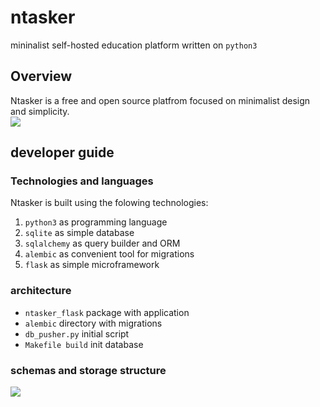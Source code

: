 # ntasker

mininalist self-hosted education platform written on `python3` 


## Overview

Ntasker is a free and open source platfrom focused on minimalist design and simplicity.  
<image src="misc/example.png">

## developer guide

### Technologies and languages

Ntasker is built using the folowing technologies:

1. `python3` as programming language
2. `sqlite` as simple database
3. `sqlalchemy` as query builder and ORM
4. `alembic` as convenient tool for migrations
5. `flask` as simple microframework

### architecture

+ `ntasker_flask` package with application
+ `alembic` directory with migrations
+ `db_pusher.py` initial script
+ `Makefile build` init database

### schemas and storage structure

<image src="misc/structure.png">